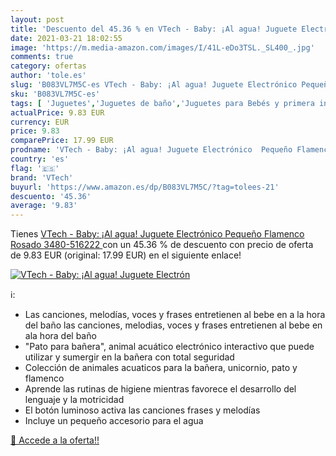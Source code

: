 ```yaml
---
layout: post
title: 'Descuento del 45.36 % en VTech - Baby: ¡Al agua! Juguete Electrón'
date: 2021-03-21 18:02:55
image: 'https://m.media-amazon.com/images/I/41L-eDo3TSL._SL400_.jpg'
comments: true
category: ofertas
author: 'tole.es'
slug: 'B083VL7M5C-es VTech - Baby: ¡Al agua! Juguete Electrónico Pequeño...'
sku: 'B083VL7M5C-es'
tags: [ 'Juguetes','Juguetes de baño','Juguetes para Bebés y primera infancia','Juguetes y juegos','vtech', ]
actualPrice: 9.83 EUR
currency: EUR
price: 9.83
comparePrice: 17.99 EUR
prodname: 'VTech - Baby: ¡Al agua! Juguete Electrónico  Pequeño Flamenco  Rosado  3480-516222 '
country: 'es'
flag: '🇪🇸'
brand: 'VTech'
buyurl: 'https://www.amazon.es/dp/B083VL7M5C/?tag=tolees-21'
descuento: '45.36'
average: '9.83'
---
```


Tienes [VTech - Baby: ¡Al agua! Juguete Electrónico  Pequeño Flamenco  Rosado  3480-516222 ](https://www.amazon.es/dp/B083VL7M5C/?tag=tolees-21) con un 45.36 % de descuento con precio de oferta de 9.83 EUR (original: 17.99 EUR) en el siguiente enlace!

[![VTech - Baby: ¡Al agua! Juguete Electrón](https://m.media-amazon.com/images/I/41L-eDo3TSL._SL400_.jpg)](https://www.amazon.es/dp/B083VL7M5C/?tag=tolees-21)

ℹ️:

- Las canciones, melodías, voces y frases entretienen al bebe en a la hora del baño las canciones, melodias, voces y frases entretienen al bebe en ala hora del baño
- "Pato para bañera", animal acuático electrónico interactivo que puede utilizar y sumergir en la bañera con total seguridad
- Colección de animales acuaticos para la bañera, unicornio, pato y flamenco
- Aprende las rutinas de higiene mientras favorece el desarrollo del lenguaje y la motricidad
- El botón luminoso activa las canciones frases y melodías
- Incluye un pequeño accesorio para el agua

[🛒 Accede a la oferta!!](https://www.amazon.es/dp/B083VL7M5C/?tag=tolees-21)

